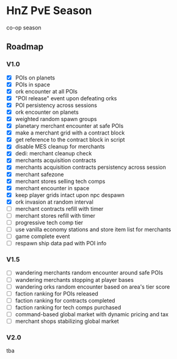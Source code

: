 # HnZ PvE Season

co-op season

## Roadmap

### V1.0

- [x] POIs on planets
- [x] POIs in space
- [x] ork encounter at all POIs
- [x] "POI release" event upon defeating orks
- [x] POI persistency across sessions
- [x] ork encounter on planets
- [x] weighted random spawn groups
- [x] planetary merchant encounter at safe POIs
- [x] make a merchant grid with a contract block
- [x] get reference to the contract block in script
- [x] disable MES cleanup for merchants
- [x] dedi: merchant cleanup check
- [x] merchants acquisition contracts
- [x] merchants acquisition contracts persistency across session
- [x] merchant safezone
- [x] merchant stores selling tech comps
- [x] merchant encounter in space
- [x] keep player grids intact upon npc despawn
- [x] ork invasion at random interval
- [ ] merchant contracts refill with timer
- [ ] merchant stores refill with timer
- [ ] progressive tech comp tier
- [ ] use vanilla economy stations and store item list for merchants
- [ ] game complete event
- [ ] respawn ship data pad with POI info

### V1.5

- [ ] wandering merchants random encounter around safe POIs
- [ ] wandering merchants stopping at player bases
- [ ] wandering orks random encounter based on area's tier score
- [ ] faction ranking for POIs released
- [ ] faction ranking for contracts completed
- [ ] faction ranking for tech comps purchased
- [ ] command-based global market with dynamic pricing and tax
- [ ] merchant shops stabilizing global market

### V2.0

tba
